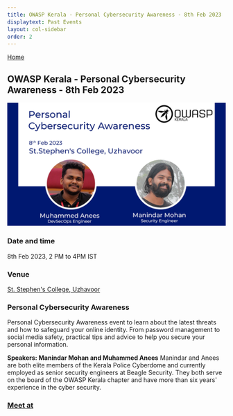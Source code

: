 ```yaml
---
title: OWASP Kerala - Personal Cybersecurity Awareness - 8th Feb 2023
displaytext: Past Events
layout: col-sidebar
order: 2
---
```


[Home](../index.html)

## **OWASP Kerala - Personal Cybersecurity Awareness - 8th Feb 2023**

![OWASP Kerala - Personal Cybersecurity Awareness - 8th Feb 2023](../assets/images/8-feb-2023.png)

### Date and time

  8th Feb 2023, 2 PM to 4PM IST

### Venue

  [St. Stephen's College, Uzhavoor](https://goo.gl/maps/cge6M2VvPDeoQF6m6)

### Personal Cybersecurity Awareness

Personal Cybersecurity Awareness event to learn about the latest threats and how to safeguard your online identity. From password management to social media safety, practical tips and advice to help you secure your personal information.

**Speakers: Manindar Mohan and Muhammed Anees**
Manindar and Anees are both elite members of the Kerala Police Cyberdome and currently employed as senior security engineers at Beagle Security. They both serve on the board of the OWASP Kerala chapter and have more than six years' experience in the cyber security.

### [Meet at](https://www.meetup.com/owasp-kerala-chapter/events/291442961/)
